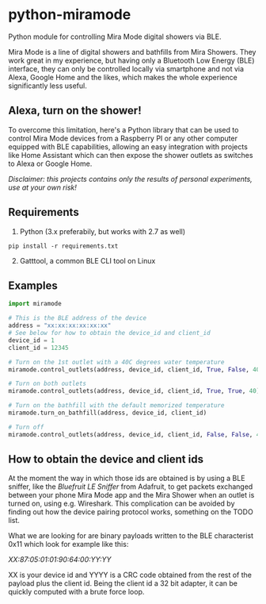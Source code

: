 # python-miramode

Python module for controlling Mira Mode digital showers via BLE.

Mira Mode is a line of digital showers and bathfills from Mira Showers. They
work great in my experience, but having only a Bluetooth Low Energy (BLE)
interface, they can only be controlled locally via smartphone and not via
Alexa, Google Home and the likes, which makes the whole experience
significantly less useful.

## Alexa, turn on the shower!

To overcome this limitation, here's a Python library that can be used to
control Mira Mode devices from a Raspberry PI or any other computer equipped
with BLE capabilities, allowing an easy integration with projects like
Home Assistant which can then expose the shower outlets as switches to
Alexa or Google Home.

*Disclaimer: this projects contains only the results of personal experiments,
use at your own risk!*

## Requirements

1. Python (3.x preferabily, but works with 2.7 as well)
```
pip install -r requirements.txt
```
2. Gatttool, a common BLE CLI tool on Linux

## Examples

```python
import miramode

# This is the BLE address of the device
address = "xx:xx:xx:xx:xx:xx"
# See below for how to obtain the device_id and client_id
device_id = 1
client_id = 12345

# Turn on the 1st outlet with a 40C degrees water temperature
miramode.control_outlets(address, device_id, client_id, True, False, 40)

# Turn on both outlets
miramode.control_outlets(address, device_id, client_id, True, True, 40)

# Turn on the bathfill with the default memorized temperature
miramode.turn_on_bathfill(address, device_id, client_id)

# Turn off
miramode.control_outlets(address, device_id, client_id, False, False, 40)
```

## How to obtain the device and client ids

At the moment the way in which those ids are obtained is by using a BLE
sniffer, like the *Bluefruit LE Sniffer* from Adafruit, to get packets
exchanged between your phone Mira Mode app and the Mira Shower when an
outlet is turned on, using e.g. Wireshark. This complication can be
avoided by finding out how the device pairing protocol works,
something on the TODO list.

What we are looking for are binary payloads written to the BLE
characterist 0x11 which look for example like this:

*XX:87:05:01:01:90:64:00:YY:YY*

XX is your device id and YYYY is a CRC code obtained from the rest of
the payload plus the client id. Being the client id a 32 bit adapter,
it can be quickly computed with a brute force loop.
